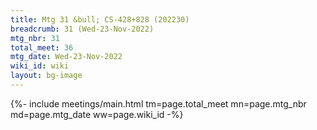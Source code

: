 ```yaml
---
title: Mtg 31 &bull; CS-428+828 (202230)
breadcrumb: 31 (Wed-23-Nov-2022)
mtg_nbr: 31
total_meet: 36
mtg_date: Wed-23-Nov-2022
wiki_id: wiki
layout: bg-image
---
```


{%- include meetings/main.html
    tm=page.total_meet
    mn=page.mtg_nbr
    md=page.mtg_date
    ww=page.wiki_id
-%}
